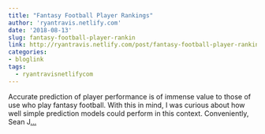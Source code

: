 ```yaml
---
title: "Fantasy Football Player Rankings"
author: 'ryantravis.netlify.com'
date: '2018-08-13'
slug: fantasy-football-player-rankin
link: http://ryantravis.netlify.com/post/fantasy-football-player-rankings/
categories:
- bloglink
tags:
  - ryantravisnetlifycom
---
```


Accurate prediction of player performance is of immense value to those of use who play fantasy football. With this in mind, I was curious about how well simple prediction models could perform in this context. Conveniently, Sean J[... <i class="fas fa-external-link-alt"></i>](http://ryantravis.netlify.com/post/fantasy-football-player-rankings/)

